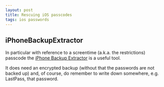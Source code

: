 ```yaml
---
layout: post
title: Rescuing iOS passcodes  
tags: ios passwords
---
```


## iPhoneBackupExtractor

In particular with reference to a screentime (a.k.a. the restrictions) passcode the [iPhone Backup Extractor](https://www.iphonebackupextractor.com/guides/recover-screen-time-parental-restrictions-passcode/) is a useful tool. 

It does need an encrypted backup (without that the passwords are not backed up) and, of course, do remember to write down somewhere, e.g. LastPass, that password. 

